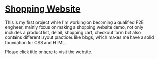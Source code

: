 [Shopping Website](https://howardshou.github.io/real-life-project/)
===
This is my first project while I'm working on becoming a qualified F2E engineer, mainly focus on making a shopping website demo, not only includes a product list, detail, shopping cart, checkout form but also contains different layout practices like blogs, which makes me have a solid foundation for CSS and HTML.

Please click title or [here](https://howardshou.github.io/real-life-project/) to visit the website.


